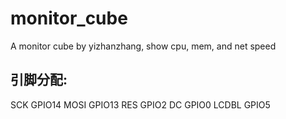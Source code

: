 # monitor_cube

A monitor cube by yizhanzhang, show cpu, mem, and net speed

## 引脚分配:

  SCK   GPIO14
  MOSI  GPIO13
  RES   GPIO2
  DC    GPIO0
  LCDBL GPIO5
